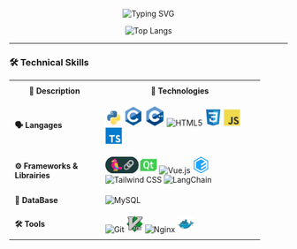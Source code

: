 <p align=center>
  <img src="https://readme-typing-svg.demolab.com?font=Cairo+Play&size=50&duration=2000&pause=2000&color=F7F7F7&center=true&vCenter=true&width=900&height=100&lines=-+Hi%2C+Im+YangZhiHang+-;-+Computer+Science+Student+-;-+Focus+on+Interest+Learning+-" alt="Typing SVG" />
  <!-- Typing SVG from: https://github.com/DenverCoder1/readme-typing-svg -->
</p>

<p align=center>
  <img src="https://github-readme-stats-zamyangs-projects.vercel.app/api/top-langs/?username=Yang-ZhiHang&layout=compact&theme=radical" alt="Top Langs" />
  <!-- Langs Card from: https://github.com/anuraghazra/github-readme-stats -->
</p>

------

### 🛠️ **Technical Skills**

<table align="center" style="border-collapse: collapse; width: 90%;">
  <tr>
    <th style="padding: 10px;">🎯 Description</th>
    <th style="padding: 10px;">🔧 Technologies</th>
  </tr>
  
  <tr>
    <td style="padding: 10px; font-weight: bold;">🗣️ Langages</td>
    <td style="padding: 10px;">
      <img src="https://raw.githubusercontent.com/devicons/devicon/master/icons/python/python-original.svg" alt="Python" height="30" />
      <img src="https://raw.githubusercontent.com/devicons/devicon/master/icons/c/c-original.svg" alt="C" height="35" />
      <img src="https://raw.githubusercontent.com/devicons/devicon/master/icons/cplusplus/cplusplus-original.svg" alt="C++" height="35" />
      <img src="https://www.vectorlogo.zone/logos/w3_html5/w3_html5-icon.svg" alt="HTML5" height="30" />
      <img src="https://raw.githubusercontent.com/devicons/devicon/master/icons/css3/css3-original.svg" alt="CSS3" height="30" />
      <img src="https://raw.githubusercontent.com/devicons/devicon/master/icons/javascript/javascript-original.svg" alt="JavaScript" height="30" />
      <img src="https://raw.githubusercontent.com/devicons/devicon/master/icons/typescript/typescript-original.svg" alt="TypeScript" height="30" />
    </td>
  </tr>
  
  <tr>
    <td style="padding: 10px; font-weight: bold;">⚙️ Frameworks & Librairies</td>
    <td style="padding: 10px;">
      <img src="https://raw.githubusercontent.com/Yang-ZhiHang/Yang-ZhiHang/main/assets/langchain.png" alt="LangChain" height="30" />
      <img src="https://raw.githubusercontent.com/devicons/devicon/master/icons/qt/qt-original.svg" alt="PyQt" height="30" />
      <img src="https://www.vectorlogo.zone/logos/vuejs/vuejs-icon.svg" alt="Vue.js" height="30" />
      <img src="https://raw.githubusercontent.com/Yang-ZhiHang/Yang-ZhiHang/main/assets/element.png" alt="Element" height="30" />
      <img src="https://www.vectorlogo.zone/logos/tailwindcss/tailwindcss-icon.svg" alt="Tailwind CSS" height="30" />
      <img src="https://cdn.jsdelivr.net/npm/simple-icons/icons/chainlink.svg" alt="LangChain" height="30" />
    </td>
  </tr>
  
  <tr>
    <td style="padding: 10px; font-weight: bold;">💾 DataBase</td>
    <td style="padding: 10px;">
      <img src="https://www.vectorlogo.zone/logos/mysql/mysql-official.svg" alt="MySQL" height="35" />
    </td>
  </tr>
  
  <tr>
    <td style="padding: 10px; font-weight: bold;">🛠️ Tools</td>
    <td style="padding: 10px;">
      <img src="https://www.vectorlogo.zone/logos/git-scm/git-scm-icon.svg" alt="Git" height="30" />
      <img src="https://raw.githubusercontent.com/devicons/devicon/master/icons/vim/vim-original.svg" alt="Vim" height="30" />
      <img src="https://www.vectorlogo.zone/logos/nginx/nginx-icon.svg" alt="Nginx" height="30" />
      <img src="https://raw.githubusercontent.com/devicons/devicon/master/icons/docker/docker-original.svg" alt="Docker" height="30" />
    </td>
  </tr>
</table>

